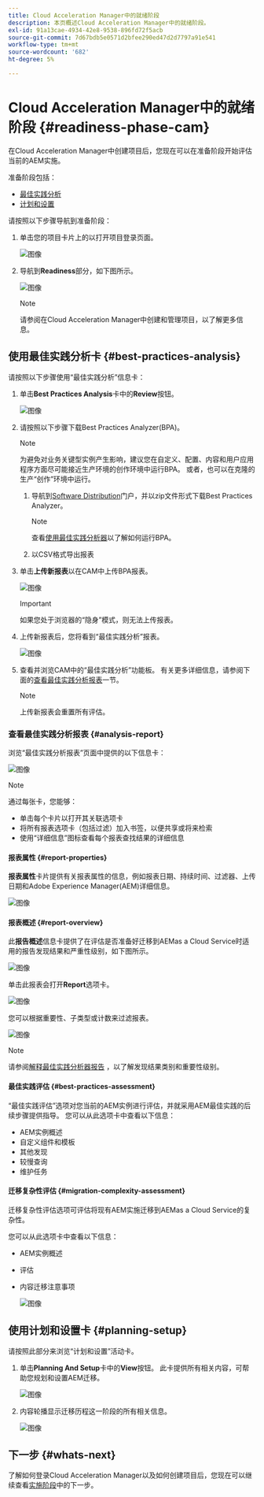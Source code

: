 ```yaml
---
title: Cloud Acceleration Manager中的就绪阶段
description: 本页概述Cloud Acceleration Manager中的就绪阶段。
exl-id: 91a13cae-4934-42e8-9538-896fd72f5acb
source-git-commit: 7d67bdb5e0571d2bfee290ed47d2d7797a91e541
workflow-type: tm+mt
source-wordcount: '682'
ht-degree: 5%

---
```


# Cloud Acceleration Manager中的就绪阶段 {#readiness-phase-cam}

在Cloud Acceleration Manager中创建项目后，您现在可以在准备阶段开始评估当前的AEM实施。

准备阶段包括：

* [最佳实践分析](#best-practices-analysis)
* [计划和设置](#planning-setup)

请按照以下步骤导航到准备阶段：

1. 单击您的项目卡片上的以打开项目登录页面。

   ![图像](/help/move-to-cloud-service/cloud-acceleration-manager/assets/cam-landing1.png)

1. 导航到&#x200B;**Readiness**&#x200B;部分，如下图所示。

   ![图像](/help/move-to-cloud-service/cloud-acceleration-manager/assets/readiness-1.png)

   >[!NOTE]
   >请参阅在Cloud Acceleration Manager中创建和管理项目，以了解更多信息。

## 使用最佳实践分析卡 {#best-practices-analysis}

请按照以下步骤使用“最佳实践分析”信息卡：

1. 单击&#x200B;**Best Practices Analysis**&#x200B;卡中的&#x200B;**Review**&#x200B;按钮。

   ![图像](/help/move-to-cloud-service/cloud-acceleration-manager/assets/readiness-2.png)

1. 请按照以下步骤下载Best Practices Analyzer(BPA)。

   >[!NOTE]
   >为避免对业务关键型实例产生影响，建议您在自定义、配置、内容和用户应用程序方面尽可能接近生产环境的创作环境中运行BPA。 或者，也可以在克隆的生产“创作”环境中运行。

   1. 导航到[Software Distribution](https://experience.adobe.com/#/downloads/content/software-distribution/en/aemcloud.html)门户，并以zip文件形式下载Best Practices Analyzer。

      >[!NOTE]
      >查看[使用最佳实践分析器](https://experienceleague.adobe.com/docs/experience-manager-cloud-service/moving/cloud-migration/best-practices-analyzer/using-best-practices-analyzer.html?lang=en#imp-considerations)以了解如何运行BPA。

   1. 以CSV格式导出报表

1. 单击&#x200B;**上传新报表**&#x200B;以在CAM中上传BPA报表。

   ![图像](/help/move-to-cloud-service/cloud-acceleration-manager/assets/readiness-3.png)

   >[!IMPORTANT]
   >如果您处于浏览器的“隐身”模式，则无法上传报表。

1. 上传新报表后，您将看到“最佳实践分析”报表。

   ![图像](/help/move-to-cloud-service/cloud-acceleration-manager/assets/cam-bpareport.png)

1. 查看并浏览CAM中的“最佳实践分析”功能板。 有关更多详细信息，请参阅下面的[查看最佳实践分析报表](#analysis-report)一节。

   >[!NOTE]
   >上传新报表会重置所有评估。

### 查看最佳实践分析报表 {#analysis-report}

浏览“最佳实践分析报表”页面中提供的以下信息卡：

![图像](/help/move-to-cloud-service/cloud-acceleration-manager/assets/cam-bpareport.png)

>[!NOTE]
> 通过每张卡，您能够：
>* 单击每个卡片以打开其关联选项卡
>* 将所有报表选项卡（包括过滤）加入书签，以便共享或将来检索
>* 使用“详细信息”图标查看每个报表查找结果的详细信息


#### 报表属性 {#report-properties}

**报表属性**&#x200B;卡片提供有关报表属性的信息，例如报表日期、持续时间、过滤器、上传日期和Adobe Experience Manager(AEM)详细信息。

![图像](/help/move-to-cloud-service/cloud-acceleration-manager/assets/report-properties.png)

#### 报表概述 {#report-overview}

此&#x200B;**报告概述**&#x200B;信息卡提供了在评估是否准备好迁移到AEMas a Cloud Service时适用的报告发现结果和严重性级别，如下图所示。

![图像](/help/move-to-cloud-service/cloud-acceleration-manager/assets/report-overview.png)

单击此报表会打开&#x200B;**Report**&#x200B;选项卡。

![图像](/help/move-to-cloud-service/cloud-acceleration-manager/assets/report-overview2.png)

您可以根据重要性、子类型或计数来过滤报表。

![图像](/help/move-to-cloud-service/cloud-acceleration-manager/assets/report-overview3.png)

>[!NOTE]
>请参阅[解释最佳实践分析器报告](https://experienceleague.adobe.com/docs/experience-manager-cloud-service/moving/cloud-migration/best-practices-analyzer/using-best-practices-analyzer.html?lang=en) ，以了解发现结果类别和重要性级别。

#### 最佳实践评估 {#best-practices-assessment}

“最佳实践评估”选项对您当前的AEM实例进行评估，并就采用AEM最佳实践的后续步骤提供指导。 您可以从此选项卡中查看以下信息：

* AEM实例概述
* 自定义组件和模板
* 其他发现
* 较慢查询
* 维护任务

#### 迁移复杂性评估 {#migration-complexity-assessment}

迁移复杂性评估选项可评估将现有AEM实施迁移到AEMas a Cloud Service的复杂性。

您可以从此选项卡中查看以下信息：

* AEM实例概述
* 评估
* 内容迁移注意事项

   ![图像](/help/move-to-cloud-service/cloud-acceleration-manager/assets/migration-complexity-1.png)

## 使用计划和设置卡 {#planning-setup}

请按照此部分来浏览“计划和设置”活动卡。

1. 单击&#x200B;**Planning And Setup**&#x200B;卡中的&#x200B;**View**&#x200B;按钮。 此卡提供所有相关内容，可帮助您规划和设置AEM迁移。

   ![图像](/help/move-to-cloud-service/cloud-acceleration-manager/assets/readiness-view.png)

1. 内容轮播显示迁移历程这一阶段的所有相关信息。

   ![图像](/help/move-to-cloud-service/cloud-acceleration-manager/assets/readiness-5-planning.png)

## 下一步 {#whats-next}

了解如何登录Cloud Acceleration Manager以及如何创建项目后，您现在可以继续查看[实施阶段](https://experienceleague.adobe.com/docs/experience-manager-cloud-service/moving/cloud-acceleration-manager/using-cam/cam-implementation-phase.html?lang=en)中的下一步。
